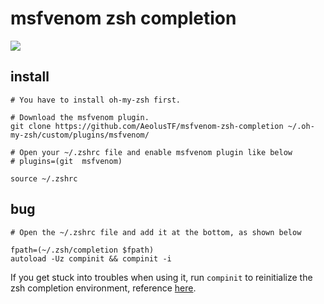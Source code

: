 # msfvenom zsh completion  

![](https://i.imgur.com/DJV1Jie.gif)

## install 

```
# You have to install oh-my-zsh first.

# Download the msfvenom plugin.
git clone https://github.com/AeolusTF/msfvenom-zsh-completion ~/.oh-my-zsh/custom/plugins/msfvenom/

# Open your ~/.zshrc file and enable msfvenom plugin like below
# plugins=(git  msfvenom)

source ~/.zshrc
```

## bug
```
# Open the ~/.zshrc file and add it at the bottom, as shown below

fpath=(~/.zsh/completion $fpath)
autoload -Uz compinit && compinit -i
```

If you get stuck into troubles when using it, run `compinit` to reinitialize the zsh completion environment, reference [here](https://github.com/andsens/homeshick/issues/89).

